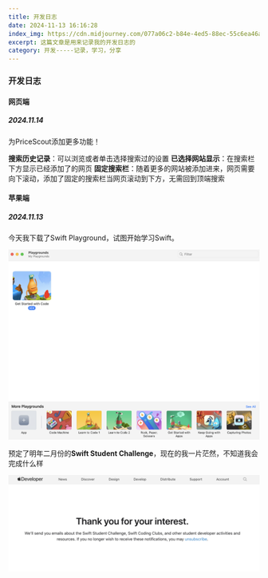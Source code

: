 ```yaml
---
title: 开发日志
date: 2024-11-13 16:16:28
index_img: https://cdn.midjourney.com/077a06c2-b84e-4ed5-88ec-55c6ea46ad06/0_0.png
excerpt: 这篇文章是用来记录我的开发日志的
category: 开发-----记录，学习，分享
---
```


### 开发日志

#### 网页端

##### 2024.11.14

为PriceScout添加更多功能！

**搜索历史记录**：可以浏览或者单击选择搜索过的设置
**已选择网站显示**：在搜索栏下方显示已经添加了的网页
**固定搜索栏**：随着更多的网站被添加进来，网页需要向下滚动，添加了固定的搜索栏当网页滚动到下方，无需回到顶端搜索

#### 苹果端

##### 2024.11.13

今天我下载了Swift Playground，试图开始学习Swift。

![SwiftPlayground](https://github.com/Noah-wang/pictures/blob/main/picture/%20%E5%BC%80%E5%8F%91%E6%97%A5%E5%BF%97/20241113/SwiftPlayground01.png?raw=true)

预定了明年二月份的**Swift Student Challenge**，现在的我一片茫然，不知道我会完成什么样

![SwiftStudentChallenge](https://github.com/Noah-wang/pictures/blob/main/picture/%20%E5%BC%80%E5%8F%91%E6%97%A5%E5%BF%97/20241113/SwiftStudentChallenge01.png?raw=true)
